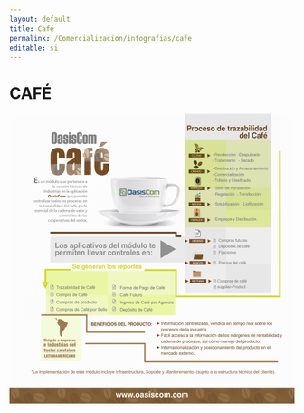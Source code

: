```yaml
---
layout: default
title: Café
permalink: /Comercializacion/infografias/cafe
editable: si
---
```


# CAFÉ

![](cafe.png)
